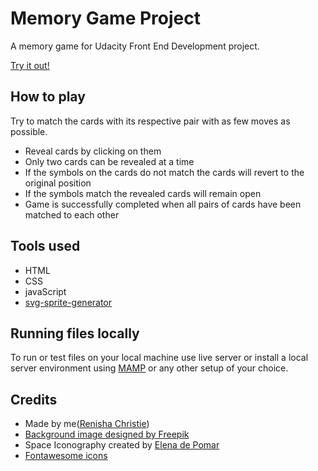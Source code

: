 # Memory Game Project

A memory game for Udacity Front End Development project.

[Try it out!](https://crisner.github.io/memory-game/)

## How to play
Try to match the cards with its respective pair with as few moves as possible.
- Reveal cards by clicking on them
- Only two cards can be revealed at a time
- If the symbols on the cards do not match the cards will revert to the original position
- If the symbols match the revealed cards will remain open
- Game is successfully completed when all pairs of cards have been matched to each other

## Tools used
- HTML
- CSS
- javaScript
- [svg-sprite-generator](https://github.com/frexy/svg-sprite-generator)

## Running files locally
To run or test files on your local machine use live server or install a local server environment using [MAMP](https://www.mamp.info/en/) or any other setup of your choice.

## Credits
- Made by me([Renisha Christie](https://github.com/crisner))
- [Background image designed by Freepik](https://www.freepik.com/free-vector/cartoon-background-with-stars_1076870.htm)
- Space Iconography created by [Elena de Pomar](http://elenadepomar.com/)
- [Fontawesome icons](https://fontawesome.com/v4.7.0/icons/)